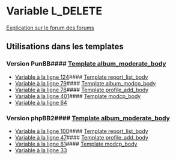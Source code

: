 # Variable L_DELETE
[Explication sur le forum des forums](http://forum.forumactif.com/t294113-listing-des-variables#L_DELETE)
## Utilisations dans les templates
### Version PunBB#### [Template album_moderate_body](punbb/album_moderate_body.md)
* [Variable à la ligne 124](../punbb/album_moderate_body.tpl#L124)#### [Template report_list_body](punbb/report_list_body.md)
* [Variable à la ligne 79](../punbb/report_list_body.tpl#L79)#### [Template album_modcp_body](punbb/album_modcp_body.md)
* [Variable à la ligne 78](../punbb/album_modcp_body.tpl#L78)#### [Template profile_add_body](punbb/profile_add_body.md)
* [Variable à la ligne 401](../punbb/profile_add_body.tpl#L401)#### [Template modcp_body](punbb/modcp_body.md)
* [Variable à la ligne 64](../punbb/modcp_body.tpl#L64)
### Version phpBB2#### [Template album_moderate_body](subsilver/album_moderate_body.md)
* [Variable à la ligne 100](../subsilver/album_moderate_body.tpl#L100)#### [Template report_list_body](subsilver/report_list_body.md)
* [Variable à la ligne 47](../subsilver/report_list_body.tpl#L47)#### [Template profile_add_body](subsilver/profile_add_body.md)
* [Variable à la ligne 81](../subsilver/profile_add_body.tpl#L81)#### [Template modcp_body](subsilver/modcp_body.md)
* [Variable à la ligne 33](../subsilver/modcp_body.tpl#L33)